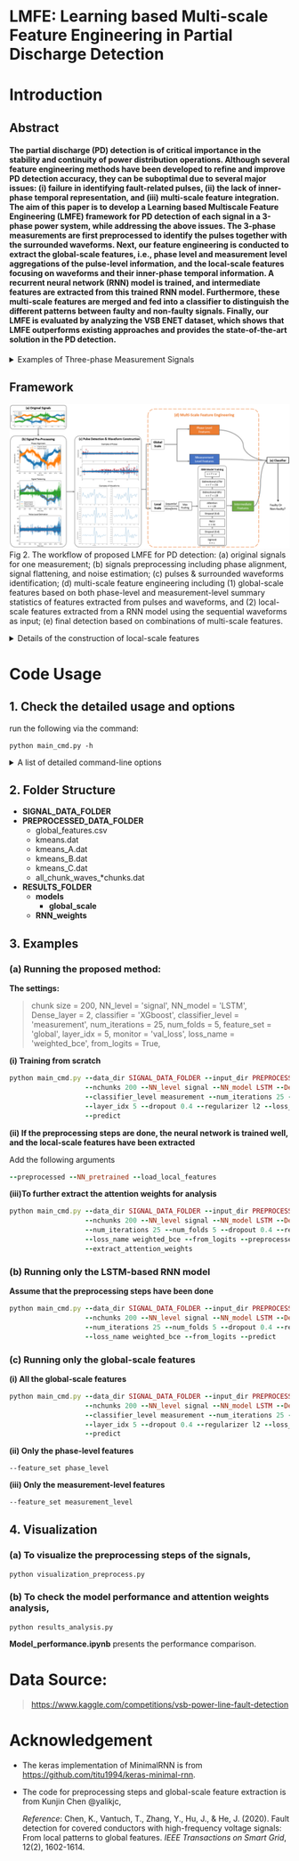 # LMFE: Learning based Multi-scale Feature Engineering in Partial Discharge Detection


# Introduction
## Abstract
#### The partial discharge (PD) detection is of critical importance in the stability and continuity of power distribution operations. Although several feature engineering methods have been developed to refine and improve PD detection accuracy, they can be suboptimal due to several major issues: (i) failure in identifying fault-related pulses, (ii) the lack of inner-phase temporal representation, and (iii) multi-scale feature integration. The aim of this paper is to develop a Learning based Multiscale Feature Engineering (LMFE) framework for PD detection of each signal in a 3-phase power system, while addressing the above issues. The 3-phase measurements are first preprocessed to identify the pulses together with the surrounded waveforms. Next, our feature engineering is conducted to extract the global-scale features, i.e., phase level and measurement level aggregations of the pulse-level information, and the local-scale features focusing on waveforms and their inner-phase temporal information. A recurrent neural network (RNN) model is trained, and intermediate features are extracted from this trained RNN model. Furthermore, these multi-scale features are merged and fed into a classifier to distinguish the different patterns between faulty and non-faulty signals. Finally, our LMFE is evaluated by analyzing the VSB ENET dataset, which shows that LMFE outperforms existing approaches and provides the state-of-the-art solution in the PD detection.

<details>
  <summary>Examples of Three-phase Measurement Signals</summary>  
  
  ![Example1](/figures/Three-Phase_Measurement_normal.png)
  
  ![Example2](/figures/Three-Phase_Measurement_faulty.png)
  
  Fig 1. Examples of (a) normal signals and (b) faulty signals in 3-phase measurements.
  </details>


## Framework
![Framework](/figures/Framework.png)
Fig 2. The workflow of proposed LMFE for PD detection: (a) original signals for one measurement; (b) signals preprocessing including phase alignment,
signal flattening, and noise estimation; (c) pulses & surrounded waveforms identification; (d) multi-scale feature engineering including (1) global-scale features based on both phase-level and measurement-level summary statistics of features extracted from pulses and waveforms, and (2) local-scale features extracted from a RNN model using the sequential waveforms as input; (e) final detection based on combinations of multi-scale features.


<details>
  <summary>Details of the construction of local-scale features</summary>
  
  ![RNN Model](/figures/RNN_model.png)

  Fig 3. Details of the construction of local-scale features: (a) the architecture of the RNN model; (b) the illustration of the bidirectional LSTM/GRU; (c) the illustration of feed-forward attention layer. Here T is the number of waveforms in each signal, w is the length of each waveform, and n is the number of signals.
  </details>
  
  
# Code Usage

## 1. Check the detailed usage and options
run the following via the command:
```
python main_cmd.py -h
```

<details>
  <summary>A list of detailed command-line options</summary>
  
  ```
  usage: main_cmd.py [-h] [--data_dir DATA_DIR] [--input_dir INPUT_DIR]
         [--preprocessed] [--recalculate_peaks] [--nchunks NCHUNKS]
         [--NN_level NN_LEVEL] [--NN_model NN_MODEL]
         [--Dense_layers DENSE_LAYERS] [--NN_pretrained]
         [--classifier CLASSIFIER]
         [--classifier_level CLASSIFIER_LEVEL]
         [--num_iterations NUM_ITERATIONS]
         [--kfold_random_state KFOLD_RANDOM_STATE]
         [--num_folds NUM_FOLDS] [--feature_set FEATURE_SET]
         [--local_features] [--load_local_features] [--iter ITER]
         [--layer_idx LAYER_IDX] [--NN_batch_size NN_BATCH_SIZE]
         [--monitor MONITOR] [--dropout DROPOUT]
         [--regularizer REGULARIZER] [--loss_name LOSS_NAME]
         [--from_logits] [--kernel_size KERNEL_SIZE]
         [--n_epochs N_EPOCHS] [--pretrained] [--NN_only]
         [--units UNITS] [--predict] [--load_attention_weights]
         [--extract_attention_weights]

  Choice of RNN model, classifier, training level and number of dense layers

  optional arguments:
    -h, --help            show this help message and exit
    --data_dir DATA_DIR   the folder path for signal data
    --input_dir INPUT_DIR
        the folder path for the preprocessed data
    --preprocessed        if the preprocessing steps have done for waveform and
        global feature extraction
    --recalculate_peaks   whether to recalculate the peaks in the preprocessing
        step, only valid when preprocessed=False
    --nchunks NCHUNKS     number of chunks in waveforms, choose from
        100,160,200,400
    --NN_level NN_LEVEL   RNN training level
    --NN_model NN_MODEL   choose from LSTM and minimal_rnn, or TCN
    --Dense_layers DENSE_LAYERS
        number of dense lyaers in RNN, choose from 1,2,3
    --NN_pretrained       if the RNN model is well-trained
    --classifier CLASSIFIER
        classifier, choose from LightGBM, XGboost,
        random_forest
    --classifier_level CLASSIFIER_LEVEL
        Classification training level
    --num_iterations NUM_ITERATIONS
        number of iterations for classifier
    --kfold_random_state KFOLD_RANDOM_STATE
        random seeds for splitting the k-folds
    --num_folds NUM_FOLDS
        number of folds for cross-validation
    --feature_set FEATURE_SET
        features to be input to classifier, choose from
        global, phase, measurement
    --local_features      include the intermediate features or not
    --load_local_features
        whether to load the intermediate features or extract
        from the netwrok
    --iter ITER           iteration index, ranging from 0 to num_iterations-1
    --layer_idx LAYER_IDX
        layer_idx to extract the intermediate features
    --NN_batch_size NN_BATCH_SIZE
        batch size for RNN training
    --monitor MONITOR     monitor the improvement of val_loss or
        val_matthews_correlation_2 (i.e., 1-mcc) in the RNN
        model
    --dropout DROPOUT     dropout ratio in the RNN model
    --regularizer REGULARIZER
        use l1 or l2 penalty in the RNN model
    --loss_name LOSS_NAME
        loss function used in the RNN model, choose from bce,
        weighted_bce, focal
    --from_logits         training from logits or not
    --kernel_size KERNEL_SIZE
        kernel size of Conv1D in TCN
    --n_epochs N_EPOCHS   number of epochs for NN model
    --pretrained          if classifier is trained well
    --NN_only             if get results from the network only
    --units UNITS         hidden layers in MLP classifier
    --predict             if the model is evaluated by prediction performance
    --load_attention_weights
        whether to load the attention weights or recalculate
        it
    --extract_attention_weights
        whether to extract the attention weights for analysis,
        only valid when load_attention_weights=False
        
  ```
  </details>
  

## 2. Folder Structure
- **SIGNAL_DATA_FOLDER**
- **PREPROCESSED_DATA_FOLDER**
  - global_features.csv
  - kmeans.dat
  - kmeans_A.dat
  - kmeans_B.dat
  - kmeans_C.dat
  - all_chunk_waves_*chunks.dat
- **RESULTS_FOLDER**
  - **models**
    - **global_scale**
  - **RNN_weights**
<!--  - all_models_*.dat
  - attention_weights_*.dat
  - local_features_*.dat -->
  


## 3. Examples
### (a) Running the proposed method: 
  **The settings:**
  > chunk size = 200, NN_level = 'signal', NN_model = 'LSTM', Dense_layer = 2, classifier = 'XGboost', classifier_level = 'measurement', num_iterations = 25, num_folds = 5, feature_set = 'global', layer_idx = 5, monitor = 'val_loss', loss_name = 'weighted_bce', from_logits = True, 

  **(i) Training from scratch**

  ```ruby
  python main_cmd.py --data_dir SIGNAL_DATA_FOLDER --input_dir PREPROCESSED_DATA_FOLDER --local_features
                     --nchunks 200 --NN_level signal --NN_model LSTM --Dense_layers 2 --classifier XGboost 
                     --classifier_level measurement --num_iterations 25 --num_folds 5 --features_set global 
                     --layer_idx 5 --dropout 0.4 --regularizer l2 --loss_name weighted_bce --from_logits 
                     --predict 

  ```

  **(ii) If the preprocessing steps are done, the neural network is trained well, and the local-scale features have been extracted**

  Add the following arguments
  ```ruby
  --preprocessed --NN_pretrained --load_local_features 
  ```

  **(iii)To further extract the attention weights for analysis**
  ```ruby
  python main_cmd.py --data_dir SIGNAL_DATA_FOLDER --input_dir PREPROCESSED_DATA_FOLDER --NN_only
                     --nchunks 200 --NN_level signal --NN_model LSTM --Dense_layers 2
                     --num_iterations 25 --num_folds 5 --dropout 0.4 --regularizer l2 
                     --loss_name weighted_bce --from_logits --preprocessed --NN_pretrained
                     --extract_attention_weights
  ```



### (b) Running only the LSTM-based RNN model
  **Assume that the preprocessing steps have been done**
  ```ruby
  python main_cmd.py --data_dir SIGNAL_DATA_FOLDER --input_dir PREPROCESSED_DATA_FOLDER --NN_only
                     --nchunks 200 --NN_level signal --NN_model LSTM --Dense_layers 2
                     --num_iterations 25 --num_folds 5 --dropout 0.4 --regularizer l2 
                     --loss_name weighted_bce --from_logits --predict 
  ```


### (c) Running only the global-scale features
  **(i) All the global-scale features**
  ```ruby
  python main_cmd.py --data_dir SIGNAL_DATA_FOLDER --input_dir PREPROCESSED_DATA_FOLDER 
                     --nchunks 200 --NN_level signal --NN_model LSTM --Dense_layers 2 --classifier XGboost 
                     --classifier_level measurement --num_iterations 25 --num_folds 5 --features_set global 
                     --layer_idx 5 --dropout 0.4 --regularizer l2 --loss_name weighted_bce --from_logits 
                     --predict 
  ```

  **(ii) Only the phase-level features**
  ```
  --feature_set phase_level
  ```

  **(iii) Only the measurement-level features**
  ```
  --feature_set measurement_level
  ```

## 4. Visualization
### (a) To visualize the preprocessing steps of the signals,
  ```
  python visualization_preprocess.py 
  ```

### (b) To check the model performance and attention weights analysis,
  ```
  python results_analysis.py 
  ```

  **Model_performance.ipynb** presents the performance comparison.



# Data Source: 
  > https://www.kaggle.com/competitions/vsb-power-line-fault-detection

# Acknowledgement
  - The keras implementation of MinimalRNN is from https://github.com/titu1994/keras-minimal-rnn. 
  - The code for preprocessing steps and global-scale feature extraction is from Kunjin Chen @yalikjc, 
  
    *Reference*: Chen, K., Vantuch, T., Zhang, Y., Hu, J., & He, J. (2020). Fault detection for covered conductors with high-frequency voltage signals: From local patterns to global features. *IEEE Transactions on Smart Grid*, 12(2), 1602-1614.
